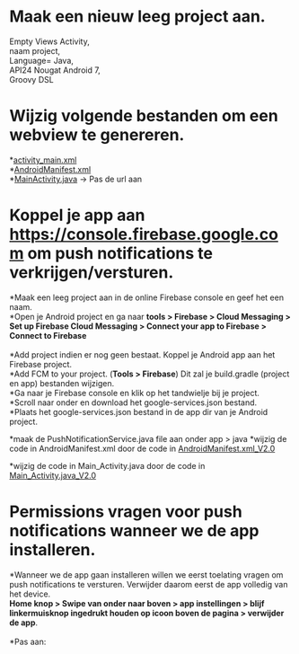 # Maak een nieuw leeg project aan.
Empty Views Activity,<br>
naam project,<br>
Language= Java,<br>
API24 Nougat Android 7,  <br>
Groovy DSL

# Wijzig volgende bestanden om een webview te genereren.
*<a href='https://github.com/lupotec/WV/blob/main/activity_main.xml'>activity_main.xml</a><br>
*<a href='https://github.com/lupotec/WV/blob/main/AndroidManifest.xml'>AndroidManifest.xml</a><br>
*<a href='https://github.com/lupotec/WV/blob/main/MainActivity.java'>MainActivity.java</a> -> Pas de url aan

# Koppel je app aan <a href='https://console.firebase.google.com'>https://console.firebase.google.com</a> om push notifications te verkrijgen/versturen.
*Maak een leeg project aan in de online Firebase console en geef het een naam.<br>
*Open je Android project en ga naar <b>tools > Firebase > Cloud Messaging > Set up Firebase Cloud Messaging > Connect your app to Firebase > Connect to Firebase</b><br><br>
*Add project indien er nog geen bestaat. Koppel je Android app aan het Firebase project.<br>
*Add FCM to your project. (<b>Tools > Firebase</b>) Dit zal je build.gradle (project en app) bestanden wijzigen.<br>
*Ga naar je Firebase console en klik op het tandwielje bij je project.<br>
*Scroll naar onder en download het google-services.json bestand.<br>
*Plaats het google-services.json bestand in de app dir van je Android project.<br>

*maak de PushNotificationService.java file aan onder app > java
*wijzig de code in AndroidManifest.xml door de code in <a href='https://github.com/lupotec/WV/blob/main/AndroidManifest.xml_V2.0'>AndroidManifest.xml_V2.0</a><br>

*wijzig de code in Main_Activity.java door de code in <a href='https://github.com/lupotec/WV/blob/main/Main_Activity.java_V2.0'>Main_Activity.java_V2.0</a><br>

# Permissions vragen voor push notifications wanneer we de app installeren.
*Wanneer we de app gaan installeren willen we eerst toelating vragen om push notifications te versturen. Verwijder daarom eerst de app volledig van het device.<br>
<b>Home knop > Swipe van onder naar boven > app instellingen > blijf linkermuisknop ingedrukt houden op icoon boven de pagina > verwijder de app</b>.<br><br>
*Pas aan:
